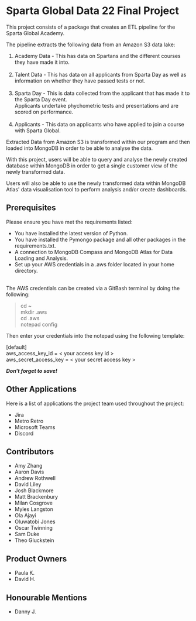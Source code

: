 # Sparta Global Data 22 Final Project

This project consists of a package that creates an ETL pipeline for the Sparta Global Academy.

The pipeline extracts the following data from an Amazon S3 data lake:<br>

<ol>

<li>
    Academy Data - This has data on Spartans and the different courses they have made it into. <br>
</li> 
<br>
<li>
   Talent Data - This has data on all applicants from Sparta Day as well as information on whether they have passed tests or not. <br>
</li> 
<br>
<li>
    Sparta Day - This is data collected from the applicant that has made it to the Sparta Day event. <br>
                Applicants undertake phychometric tests and presentations and are scored on performance. <br>
</li> 
<br>
<li>
    Applicants - This data on applicants who have applied to join a course with Sparta Global.
<ul>

</ul>

</li> 

</ol>

Extracted Data from Amazon S3 is transformed within our program and then loaded into MongoDB in order to be able to analyse the data. <br>

With this project, users will be able to query and analyse the newly created database within MongoDB in order to get a single customer view of the newly transformed data. <br>

Users will also be able to use the newly transformed data within MongoDB Atlas' data visualisation tool to perform analysis and/or create dashboards.


## Prerequisites
Please ensure you have met the requirements listed:

* You have installed the latest version of Python.
* You have installed the Pymongo package and all other packages in the requirements.txt.
* A connection to MongoDB Compass and MongoDB Atlas for Data Loading and Analysis.
* Set up your AWS credentials in a .aws folder located in your home directory.

<br>
The AWS credentials can be created via a GitBash terminal by doing the following: <br>

> cd ~ <br>
> mkdir .aws <br>
> cd .aws <br>
> notepad config <br>

Then enter your credentials into the notepad using the following template: <br>

[default] <br>
aws_access_key_id = < your access key id > <br>
aws_secret_access_key = < your secret access key > <br>

***Don't forget to save!***


## Other Applications

Here is a list of applications the project team used throughout the project:

* Jira
* Metro Retro
* Microsoft Teams
* Discord


## Contributors
<ul>
<li>	Amy Zhang </li>
<li>	Aaron Davis </li>
<li>	Andrew Rothwell </li>
<li>	David Liley </li>
<li>	Josh Blackmore </li>
<li>	Matt Brackenbury </li>
<li>	Milan Cosgrove </li>
<li>	Myles Langston </li>
<li>	Ola Ajayi </li>
<li>	Oluwatobi Jones </li>
<li>	Oscar Twinning </li>
<li>	Sam Duke </li>
<li>	Theo Gluckstein </li>
</ul>

## Product Owners
<ul>
<li>Paula K.</li>
<li>David H.</li>
</ul>

## Honourable Mentions
<ul>
<li>Danny J.</li>
</ul>
<br>
